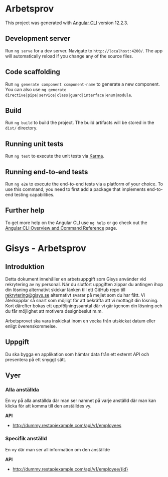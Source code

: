 # Arbetsprov

This project was generated with [Angular CLI](https://github.com/angular/angular-cli) version 12.2.3.

## Development server

Run `ng serve` for a dev server. Navigate to `http://localhost:4200/`. The app will automatically reload if you change any of the source files.

## Code scaffolding

Run `ng generate component component-name` to generate a new component. You can also use `ng generate directive|pipe|service|class|guard|interface|enum|module`.

## Build

Run `ng build` to build the project. The build artifacts will be stored in the `dist/` directory.

## Running unit tests

Run `ng test` to execute the unit tests via [Karma](https://karma-runner.github.io).

## Running end-to-end tests

Run `ng e2e` to execute the end-to-end tests via a platform of your choice. To use this command, you need to first add a package that implements end-to-end testing capabilities.

## Further help

To get more help on the Angular CLI use `ng help` or go check out the [Angular CLI Overview and Command Reference](https://angular.io/cli) page.

# Gisys - Arbetsprov

## Introduktion

Detta dokument innehåller en arbetsuppgift som Gisys använder vid rekrytering av ny personal. När du slutfört uppgiften zippar du antingen ihop din lösning alternativt skickar 
länken till ett GitHub repo till [rekrytering@gisys.se](mailto:rekrytering@gisys.se) alternativt svarar på mejlet som du har fått. Vi återkopplar
så snart som möjligt för att bekräfta att vi mottagit din lösning. Kort därefter bokas ett uppföljningssamtal där vi går igenom din lösning och du får möjlighet att motivera designbeslut m.m.

Arbetsprovet ska vara inskickat inom en vecka från utskickat datum eller enligt överenskommelse.

## Uppgift

Du ska bygga en applikation som hämtar data från ett externt API och presentera på ett snyggt sätt. 

## Vyer

### Alla anställda
En vy på alla anställda där man ser namnet på varje anställd där man kan klicka för att komma till den anställdes vy.

**API**
- http://dummy.restapiexample.com/api/v1/employees

### Specifik anställd
En vy där man ser all information om den anställde

**API**
- http://dummy.restapiexample.com/api/v1/employee/{id}